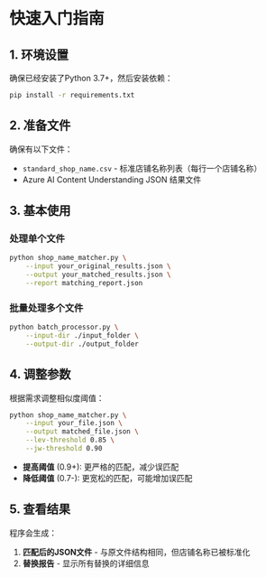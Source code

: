 # 快速入门指南

## 1. 环境设置

确保已经安装了Python 3.7+，然后安装依赖：

```bash
pip install -r requirements.txt
```

## 2. 准备文件

确保有以下文件：

- `standard_shop_name.csv` - 标准店铺名称列表（每行一个店铺名称）
- Azure AI Content Understanding JSON 结果文件

## 3. 基本使用

### 处理单个文件

```bash
python shop_name_matcher.py \
    --input your_original_results.json \
    --output your_matched_results.json \
    --report matching_report.json
```

### 批量处理多个文件

```bash
python batch_processor.py \
    --input-dir ./input_folder \
    --output-dir ./output_folder
```

## 4. 调整参数

根据需求调整相似度阈值：

```bash
python shop_name_matcher.py \
    --input your_file.json \
    --output matched_file.json \
    --lev-threshold 0.85 \
    --jw-threshold 0.90
```

- **提高阈值** (0.9+): 更严格的匹配，减少误匹配
- **降低阈值** (0.7-): 更宽松的匹配，可能增加误匹配

## 5. 查看结果

程序会生成：

1. **匹配后的JSON文件** - 与原文件结构相同，但店铺名称已被标准化
2. **替换报告** - 显示所有替换的详细信息